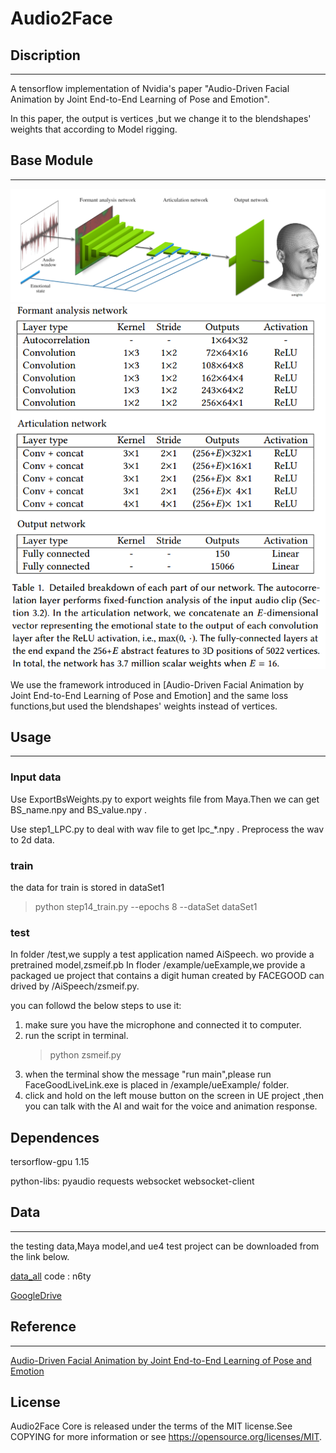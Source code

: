 # Audio2Face

## Discription
---

A tensorflow implementation of Nvidia's paper "Audio-Driven Facial Animation by Joint End-to-End Learning of Pose and Emotion".

In this paper, the output is vertices ,but we change it to the blendshapes' weights that according to Model rigging.

## Base Module
---

![network](rsc/net.png)
![network2](rsc/layers.png)

We use the framework introduced in [Audio-Driven Facial Animation by Joint End-to-End Learning of Pose and Emotion] and the same loss functions,but used the blendshapes' weights instead of vertices.

## Usage
---

### Input data

Use ExportBsWeights.py to export weights file from Maya.Then we can get BS_name.npy and BS_value.npy .

Use step1_LPC.py to deal with wav file to get lpc_*.npy .
Preprocess the wav to 2d data.

### train

the data for train is stored in dataSet1 

> python step14_train.py --epochs 8 --dataSet dataSet1

### test

In folder /test,we supply a test application named AiSpeech.
wo provide a pretrained model,zsmeif.pb
In floder /example/ueExample,we provide a packaged ue project that contains a digit human created by FACEGOOD can drived by /AiSpeech/zsmeif.py.

you can followd the below steps to use it:
1.  make sure you have the microphone and connected it to computer.
2.  run the script in terminal. 
    > python zsmeif.py
3.  when the terminal show the message "run main",please run FaceGoodLiveLink.exe is placed in /example/ueExample/ folder.
4.  click and hold on the left mouse button on the screen in UE project ,then you can talk with the AI and wait for the voice and animation response. 


## Dependences

tersorflow-gpu 1.15

python-libs:
    pyaudio
    requests
    websocket
    websocket-client


## Data
---

the testing data,Maya model,and ue4 test project can be downloaded from the link below.

[data_all](https://pan.baidu.com/s/1CGSzn639PUE7cUYnX4I3fQ) code : n6ty

[GoogleDrive](https://drive.google.com/drive/folders/1r7b7sfMebhtG0NSZk1yHzMaHRosb8xd1?usp=sharing)



## Reference
---
[Audio-Driven Facial Animation by Joint End-to-End Learning of Pose and Emotion](chrome-extension://oemmndcbldboiebfnladdacbdfmadadm/https://research.nvidia.com/sites/default/files/publications/karras2017siggraph-paper_0.pdf)

## License

Audio2Face Core is released under the terms of the MIT license.See COPYING for more information or see https://opensource.org/licenses/MIT.

